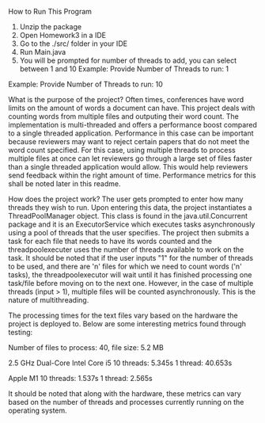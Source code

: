 How to Run This Program
1. Unzip the package
2. Open Homework3 in a IDE
3. Go to the ./src/ folder in your IDE
4. Run Main.java
5. You will be prompted for number of threads to add, you can select between 1 and 10
Example:
Provide Number of Threads to run: 1

Example:
Provide Number of Threads to run: 10


What is the purpose of the project?
Often times, conferences have word limits on the amount of words a document can have. This project deals with counting words from multiple files and outputing their word count. 
The implementation is multi-threaded and offers a performance boost compared to a single threaded application. Performance in this case can be important because reviewers may want to reject certain papers that do not meet the word count specified. For this case, using multiple threads to process multiple files at once can let reviewers go through a large set of files faster than a single threaded application would allow. This would help reviewers send feedback within the right amount of time.
Performance metrics for this shall be noted later in this readme. 

How does the project work?
The user gets prompted to enter how many threads they wish to run. Upon entering this data, the project instantiates a ThreadPoolManager object. This class is found in the java.util.Concurrent package and it is an ExecutorService which executes tasks asynchronously using a pool of threads that the user specifies. The project then submits a task for each file that needs to have its words counted and the threadpoolexecuter uses the number of threads available to work on the task. It should be noted that if the user inputs "1" for the number of threads to be used, and there are 'n' files for which we need to count words ('n' tasks), the threadpoolexecutor will wait until it has finished processing one task/file before moving on to the next one. However, in the case of multiple threads (input > 1), multiple files will be counted asynchronously. This is the nature of multithreading. 

The processing times for the text files vary based on the hardware the project is deployed to. Below are some interesting metrics found through testing:

Number of files to process: 40, file size: 5.2 MB

2.5 GHz Dual-Core Intel Core i5
10 threads: 5.345s
1 thread: 40.653s

Apple M1
10 threads: 1.537s
1 thread: 2.565s

It should be noted that along with the hardware, these metrics can vary based on the number of threads and processes currently running on the operating system. 



